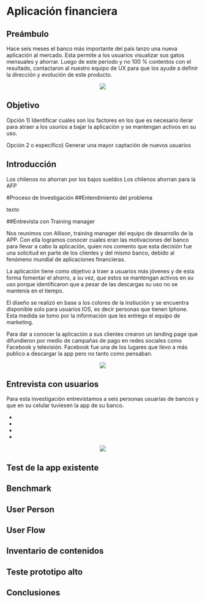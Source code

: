 # Aplicación financiera

## Preámbulo

Hace seis meses el banco más importante del país lanzo una nueva aplicación al mercado. Esta permite a los usuarios visualizar sus gatos mensuales y ahorrar. Luego de este periodo y no 100 % contentos con el resultado, contactaron al nuestro equipo de UX para que los ayude a definir la dirección y evolución de este producto. 

<p align="center">
  <img src="https://camo.githubusercontent.com/0afcd9080c9c9ce41c3c08c67005dc5242143980/68747470733a2f2f6c68332e676f6f676c6575736572636f6e74656e742e636f6d2f5779665550757252756f587979655a53635174644c686b3036335a6f7a546f566c756a6f6c6a756c335444774a57354b5a79334f6d5f4c7675422d54423949634732725f424353706f5874584c2d625a6a496547424678516d4c344759454d3251586e516f7671364576697859614f5f5a352d67464d766c6a4d396a79653762566f66656e644d74654249">
</p>

##  Objetivo

Opción 1) Identificar cuales son los factores en los que es necesario iterar para atraer a los usurios a bajar la aplicación y se mantengan activos en su uso.

Opción 2 o especifico) Generar una mayor captación de nuevos usuarios

## Introducción

Los chilenos no ahorran por los bajos sueldos
Los chilenos ahorran para la AFP


#Proceso de Investigación
##Entendimiento del problema

texto 

##Entrevista con Training manager 

Nos reunimos con Allison, training manager del equipo de desarrollo de la APP. Con ella logramos conocer cuales eran las motivaciones del banco para llevar a cabo la aplicación, quien nos comento que esta decisión fue una solicitud en parte de los clientes y del mismo banco, debido al fenómeno mundial de aplicaciones financieras. 

La aplicación tiene como objetivo a traer a usuarios más jóvenes y de esta forma fomentar el ahorro, a su vez, que estos se mantengan activos en su uso porque identificaron que a pesar de las descargas su uso no se mantenía en el tiempo. 

El diseño se realizó en base a los colores de la instiución y se encuentra disponible solo para usuarios IOS, es decir personas que tienen Iphone. Esta medida se tomo por la información que les entrego el equipo de marketing. 

Para dar a conocer la aplicación a sus clientes crearon un landing page que difundieron por medio de campañas de pago en redes sociales como Facebook y televisión. Facebook fue una de los lugares que llevo a más publico a descargar la app pero no tanto como pensaban. 

<p align="center">
  <img src="https://github.com/ConstanzaGarcia/scl-2018-1-fintech-app/blob/master/assets/img/trainingmanager.jpeg">
</p>


## Entrevista con usuarios

Para esta investigación entrevistamos a seis personas usuarias de bancos y que en su celular tuviesen la app de su banco.

-
-
-
-


<p align="center">
  <img src="https://github.com/ConstanzaGarcia/scl-2018-1-fintech-app/blob/master/assets/img/insightentrevistadosunos.jpeg">
</p>


## Test de la app existente

## Benchmark
## User Person
## User Flow
## Inventario de contenidos
## Teste prototipo alto
## Conclusiones
